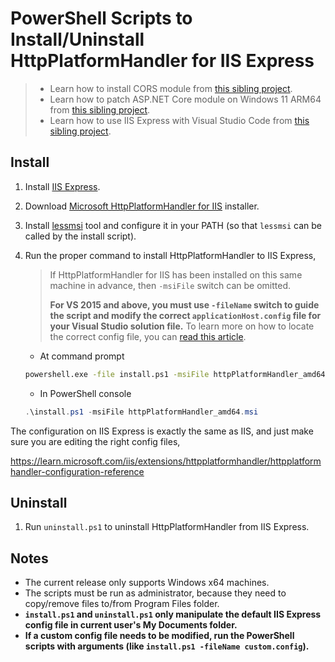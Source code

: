 # PowerShell Scripts to Install/Uninstall HttpPlatformHandler for IIS Express

> * Learn how to install CORS module from [this sibling project](https://github.com/lextm/iisexpress-cors).
> * Learn how to patch ASP.NET Core module on Windows 11 ARM64 from [this sibling project](https://github.com/lextm/ancm-arm64).
> * Learn how to use IIS Express with Visual Studio Code from [this sibling project](https://github.com/jexuswebserver/vscode-iis).

## Install

1. Install [IIS Express](https://learn.microsoft.com/iis/extensions/introduction-to-iis-express/iis-express-overview#installing-iis-express).
1. Download [Microsoft HttpPlatformHandler for IIS](https://www.iis.net/downloads/microsoft/httpplatformhandler) installer.
1. Install [lessmsi](https://github.com/activescott/lessmsi) tool and configure it in your PATH (so that `lessmsi` can be called by the install script).
1. Run the proper command to install HttpPlatformHandler to IIS Express,

   > If HttpPlatformHandler for IIS has been installed on this same machine in advance, then `-msiFile` switch can be omitted.
   > 
   > **For VS 2015 and above, you must use `-fileName` switch to guide the script and modify the correct `applicationHost.config` file for your Visual Studio solution file.** To learn more on how to locate the correct config file, you can [read this article](https://docs.jexusmanager.com/getting-started/features.html#add-iis-express-from-visual-studio-2015-2017-2019-solution-file).

   * At command prompt
   ``` cmd
   powershell.exe -file install.ps1 -msiFile httpPlatformHandler_amd64.msi
   ```
   * In PowerShell console   
   ``` powershell
   .\install.ps1 -msiFile httpPlatformHandler_amd64.msi
   ```

The configuration on IIS Express is exactly the same as IIS, and just make sure you are editing the right config files,

https://learn.microsoft.com/iis/extensions/httpplatformhandler/httpplatformhandler-configuration-reference

## Uninstall
1. Run `uninstall.ps1` to uninstall HttpPlatformHandler from IIS Express.

## Notes

* The current release only supports Windows x64 machines.
* The scripts must be run as administrator, because they need to copy/remove files to/from Program Files folder.
* **`install.ps1` and `uninstall.ps1` only manipulate the default IIS Express config file in current user's My Documents folder.**
* **If a custom config file needs to be modified, run the PowerShell scripts with arguments (like `install.ps1 -fileName custom.config`).**
